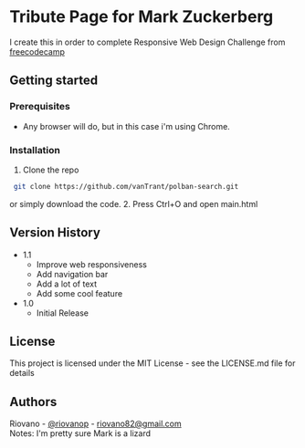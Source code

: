 # Tribute Page for Mark Zuckerberg

I create this in order to complete Responsive Web Design Challenge from [freecodecamp](https://www.freecodecamp.org/learn/responsive-web-design/)

## Getting started

### Prerequisites

* Any browser will do, but in this case i'm using Chrome.

### Installation

1. Clone the repo
  ```sh
   git clone https://github.com/vanTrant/polban-search.git
   ```
   or simply download the code.
2. Press Ctrl+O and open main.html


## Version History

* 1.1
    * Improve web responsiveness
    * Add navigation bar
    * Add a lot of text
    * Add some cool feature
* 1.0
    * Initial Release

## License

This project is licensed under the MIT License - see the LICENSE.md file for details

## Authors

Riovano - [@riovanop](https://www.instagram.com/riovanop/) - riovano82@gmail.com <br />
Notes: I'm pretty sure Mark is a lizard

